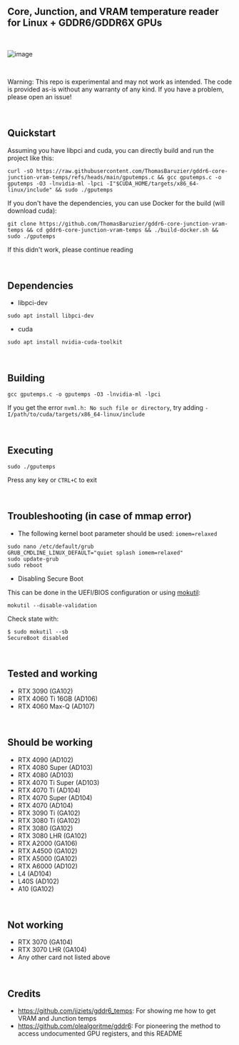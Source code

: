 ## Core, Junction, and VRAM temperature reader for Linux + GDDR6/GDDR6X GPUs

<br>

![image](https://github.com/user-attachments/assets/f92c9e98-07cc-4bc9-964d-ce616cfbc28c)

<br>

Warning: This repo is experimental and may not work as intended. The code is provided as-is without any warranty of any kind. If you have a problem, please open an issue!

<br>

## Quickstart

Assuming you have libpci and cuda, you can directly build and run the project like this:

```
curl -sO https://raw.githubusercontent.com/ThomasBaruzier/gddr6-core-junction-vram-temps/refs/heads/main/gputemps.c && gcc gputemps.c -o gputemps -O3 -lnvidia-ml -lpci -I"$CUDA_HOME/targets/x86_64-linux/include" && sudo ./gputemps
```

If you don't have the dependencies, you can use Docker for the build (will download cuda):

```
git clone https://github.com/ThomasBaruzier/gddr6-core-junction-vram-temps && cd gddr6-core-junction-vram-temps && ./build-docker.sh && sudo ./gputemps
```

If this didn't work, please continue reading

<br>

## Dependencies

- libpci-dev 
```
sudo apt install libpci-dev
```

- cuda
```
sudo apt install nvidia-cuda-toolkit
```

<br>

## Building

```
gcc gputemps.c -o gputemps -O3 -lnvidia-ml -lpci
```

If you get the error `nvml.h: No such file or directory`, try adding `-I/path/to/cuda/targets/x86_64-linux/include`

<br>

## Executing

```
sudo ./gputemps
```

Press any key or `CTRL+C` to exit

<br>

## Troubleshooting (in case of mmap error)

- The following kernel boot parameter should be used: `iomem=relaxed`

```
sudo nano /etc/default/grub
GRUB_CMDLINE_LINUX_DEFAULT="quiet splash iomem=relaxed"
sudo update-grub
sudo reboot
```

- Disabling Secure Boot
  
This can be done in the UEFI/BIOS configuration or using [mokutil](https://wiki.debian.org/SecureBoot#Disabling.2Fre-enabling_Secure_Boot):

```
mokutil --disable-validation
```

Check state with:
```
$ sudo mokutil --sb
SecureBoot disabled
```

<br>

## Tested and working

- RTX 3090 (GA102)
- RTX 4060 Ti 16GB (AD106)
- RTX 4060 Max-Q (AD107)

<br>

## Should be working
- RTX 4090 (AD102)
- RTX 4080 Super (AD103)
- RTX 4080 (AD103)
- RTX 4070 Ti Super (AD103)
- RTX 4070 Ti (AD104)
- RTX 4070 Super (AD104)
- RTX 4070 (AD104)
- RTX 3090 Ti (GA102)
- RTX 3080 Ti (GA102)
- RTX 3080 (GA102)
- RTX 3080 LHR (GA102)
- RTX A2000 (GA106)
- RTX A4500 (GA102)
- RTX A5000 (GA102)
- RTX A6000 (AD102)
- L4 (AD104)
- L40S (AD102)
- A10 (GA102)

<br>

## Not working
- RTX 3070 (GA104)
- RTX 3070 LHR (GA104)
- Any other card not listed above

<br>

## Credits
- https://github.com/jjziets/gddr6_temps: For showing me how to get VRAM and Junction temps
- https://github.com/olealgoritme/gddr6: For pioneering the method to access undocumented GPU registers, and this README
